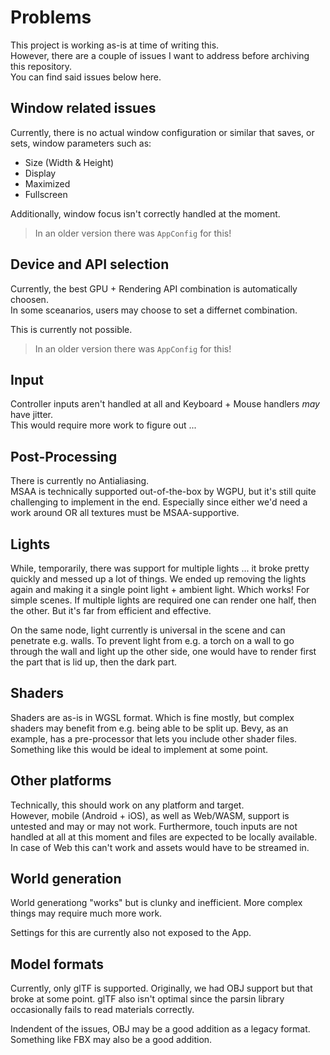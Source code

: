 # Problems

This project is working as-is at time of writing this.  
However, there are a couple of issues I want to address before archiving this repository.  
You can find said issues below here.

## Window related issues

Currently, there is no actual window configuration or similar that saves, or sets, window parameters such as:

- Size (Width & Height)
- Display
- Maximized
- Fullscreen

Additionally, window focus isn't correctly handled at the moment.

> In an older version there was `AppConfig` for this!

## Device and API selection

Currently, the best GPU + Rendering API combination is automatically choosen.  
In some sceanarios, users may choose to set a differnet combination.

This is currently not possible.

> In an older version there was `AppConfig` for this!

## Input

Controller inputs aren't handled at all and Keyboard + Mouse handlers _may_ have jitter.  
This would require more work to figure out ...

## Post-Processing

There is currently no Antialiasing.  
MSAA is technically supported out-of-the-box by WGPU, but it's still quite challenging to implement in the end.
Especially since either we'd need a work around OR all textures must be MSAA-supportive.

## Lights

While, temporarily, there was support for multiple lights ... it broke pretty quickly and messed up a lot of things.
We ended up removing the lights again and making it a single point light + ambient light.
Which works! For simple scenes. If multiple lights are required one can render one half, then the other.
But it's far from efficient and effective.

On the same node, light currently is universal in the scene and can penetrate e.g. walls.
To prevent light from e.g. a torch on a wall to go through the wall and light up the other side, one would have to render first the part that is lid up, then the dark part.

## Shaders

Shaders are as-is in WGSL format. Which is fine mostly, but complex shaders may benefit from e.g. being able to be split up.
Bevy, as an example, has a pre-processor that lets you include other shader files.
Something like this would be ideal to implement at some point.

## Other platforms

Technically, this should work on any platform and target.  
However, mobile (Android + iOS), as well as Web/WASM, support is untested and may or may not work.
Furthermore, touch inputs are not handled at all at this moment and files are expected to be locally available.
In case of Web this can't work and assets would have to be streamed in.

## World generation

World generationg "works" but is clunky and inefficient. 
More complex things may require much more work.

Settings for this are currently also not exposed to the App.

## Model formats

Currently, only glTF is supported.
Originally, we had OBJ support but that broke at some point.
glTF also isn't optimal since the parsin library occasionally fails to read materials correctly.

Indendent of the issues, OBJ may be a good addition as a legacy format.
Something like FBX may also be a good addition.

